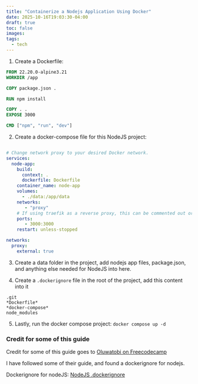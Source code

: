 ```yaml
---
title: "Containerize a Nodejs Application Using Docker"
date: 2025-10-16T19:03:30-04:00
draft: true
toc: false
images:
tags:
  - tech
---
```



1. Create a Dockerfile:
```Dockerfile
FROM 22.20.0-alpine3.21
WORKDIR /app

COPY package.json .

RUN npm install

COPY . .
EXPOSE 3000

CMD ["npm", "run", "dev"]
```

2. Create a docker-compose file for this NodeJS project:
```yml

# Change network proxy to your desired Docker network.
services:
  node-app:
    build:
      context: .
      dockerfile: Dockerfile
    container_name: node-app
    volumes:
      - ./data:/app/data
    networks:
       - "proxy"
    # If using traefik as a reverse proxy, this can be commented out or removed.
    ports:
       - 3000:3000
    restart: unless-stopped

networks:
  proxy:
    external: true
```

3. Create a data folder in the project, add nodejs app files, package.json, and anything else needed for NodeJS into here.

4. Create a `.dockerignore` file in the root of the project, add this content into it
```
.git
*Dockerfile*
*docker-compose*
node_modules
```

5. Lastly, run the docker compose project: `docker compose up -d`



### Credit for some of this guide
Credit for some of this guide goes to [Oluwatobi on Freecodecamp](https://www.freecodecamp.org/news/containerize-a-nodejs-application-using-docker/)

I have followed some of their guide, and found a dockerignore for nodejs.

Dockerignore for nodeJS: [NodeJS .dockerignore](https://github.com/BretFisher/node-docker-good-defaults/blob/main/.dockerignore)